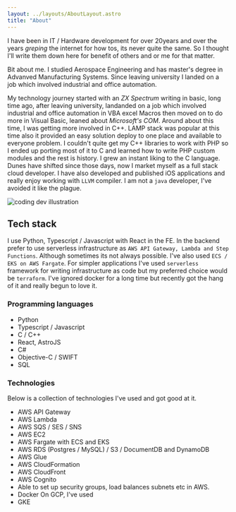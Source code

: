 ```yaml
---
layout: ../layouts/AboutLayout.astro
title: "About"
---
```


I have been in IT / Hardware development for over 20years and over the years _greping_ the internet for how tos, its never quite the same.
So I thought I'll write them down here for benefit of others and or me for that matter.

Bit about me. I studied Aerospace Engineering and
has master's degree in Advanved Manufacturing Systems. Since leaving university I landed on a job which involved industrial and office
automation.

My technology journey started with an _ZX Spectrum_ writing in basic, long time ago, after leaving university, landanded on a job
which involved industrial and office automation in VBA excel Macros then moved on to do more in Visual Basic, leaned about _Microsoft's COM_.
Around about this time, I was getting more involved in C++. LAMP stack was popular at this time also it provided an easy solution deploy to one
place and available to everyone problem. I couldn't quite get my C++ libraries to work with PHP so I ended up porting most of it to C and learned
how to write PHP custom modules and the rest is history. I grew an instant liking to the C language. Dunes have shifted since those days, now I market
myself as a full stack cloud developer. I have also developed and published iOS applications and really enjoy working with `LLVM` compiler. I am not
a `java` developer, I've avoided it like the plague.

<div>
  <img src="/assets/fotis-fotopoulos-6sAl6aQ4OWI-unsplash.jpg" class="sm:w-1/2 mx-auto" alt="coding dev illustration">
</div>

## Tech stack

I use Python, Typescript / Javascript with React in the FE. In the backend prefer to use serverless infrastructure as `AWS API Gateway, Lambda and Step Functions`.
Although sometimes its not always possible. I've also used `ECS / EKS on AWS Fargate`. For simpler applications I've used `serverless` framework for
writing infrastructure as code but my preferred choice would be `terraform`. I've ignored docker for a long time but recently got the hang of it and really
begun to love it.

### Programming languages

- Python
- Typescript / Javascript
- C / C++
- React, AstroJS
- C#
- Objective-C / SWIFT
- SQL

### Technologies

Below is a collection of technologies I've used and got good at it.

- AWS API Gateway
- AWS Lambda
- AWS SQS / SES / SNS
- AWS EC2
- AWS Fargate with ECS and EKS
- AWS RDS (Postgres / MySQL) / S3 / DocumentDB and DynamoDB
- AWS Glue
- AWS CloudFormation
- AWS CloudFront
- AWS Cognito
- Able to set up security groups, load balances subnets etc in AWS.
- Docker
  On GCP, I've used
- GKE
